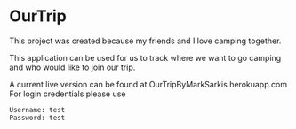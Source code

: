 # OurTrip
This project was created because my friends and I love camping together.

This application can be used for us to track where we want to go camping and who would like to join our trip.

A current live version can be found at OurTripByMarkSarkis.herokuapp.com
  For login credentials please use
  
    Username: test
    Password: test
